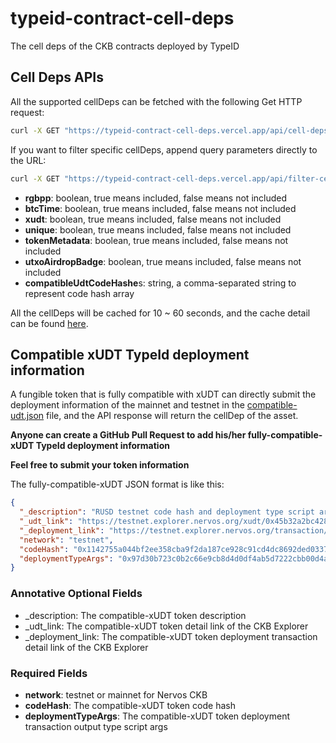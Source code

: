# typeid-contract-cell-deps

The cell deps of the CKB contracts deployed by TypeID

## Cell Deps APIs

All the supported cellDeps can be fetched with the following Get HTTP request:

```bash
curl -X GET "https://typeid-contract-cell-deps.vercel.app/api/cell-deps"
```

If you want to filter specific cellDeps, append query parameters directly to the URL:

```bash
curl -X GET "https://typeid-contract-cell-deps.vercel.app/api/filter-cell-deps?xudt=false&compatibleUdtCodeHashes=0x1142755a044bf2ee358cba9f2da187ce928c91cd4dc8692ded0337efa677d21a,0x26a33e0815888a4a0614a0b7d09fa951e0993ff21e55905510104a0b1312032b"
```

- **rgbpp**: boolean, true means included, false means not included
- **btcTime**: boolean, true means included, false means not included
- **xudt**: boolean, true means included, false means not included
- **unique**: boolean, true means included, false means not included
- **tokenMetadata**: boolean, true means included, false means not included
- **utxoAirdropBadge**: boolean, true means included, false means not included
- **compatibleUdtCodeHashe**s: string, a comma-separated string to represent code hash array

All the cellDeps will be cached for 10 ~ 60 seconds, and the cache detail can be found [here](./api/cell-deps.ts).

## Compatible xUDT TypeId deployment information

A fungible token that is fully compatible with xUDT can directly submit the deployment information of the mainnet and testnet in the [compatible-udt.json](./compatible-udt.json) file, and the API response will return the cellDep of the asset.

**Anyone can create a GitHub Pull Request to add his/her fully-compatible-xUDT TypeId deployment information**

**Feel free to submit your token information**

The fully-compatible-xUDT JSON format is like this:

```json
{
  "_description": "RUSD testnet code hash and deployment type script args",
  "_udt_link": "https://testnet.explorer.nervos.org/xudt/0x45b32a2bc4285d0a09678eb11960ddc8707bc2779887a09d482e9bfe9a2cdf52",
  "_deployment_link": "https://testnet.explorer.nervos.org/transaction/0xed7d65b9ad3d99657e37c4285d585fea8a5fcaf58165d54dacf90243f911548b#0",
  "network": "testnet",
  "codeHash": "0x1142755a044bf2ee358cba9f2da187ce928c91cd4dc8692ded0337efa677d21a",
  "deploymentTypeArgs": "0x97d30b723c0b2c66e9cb8d4d0df4ab5d7222cbb00d4a9a2055ce2e5d7f0d8b0f"
}
```
### Annotative Optional Fields
- _description: The compatible-xUDT token description
- _udt_link: The compatible-xUDT token detail link of the CKB Explorer
- _deployment_link: The compatible-xUDT token deployment transaction detail link of the CKB Explorer

### Required Fields
- **network**: testnet or mainnet for Nervos CKB
- **codeHash**: The compatible-xUDT token code hash
- **deploymentTypeArgs**: The compatible-xUDT token deployment transaction output type script args
